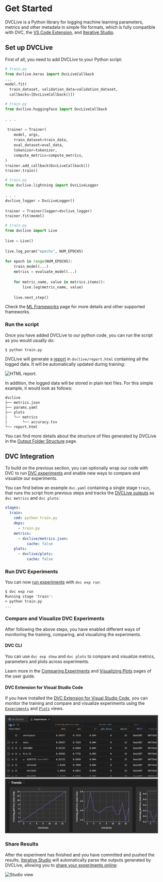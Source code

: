 # Get Started

DVCLive is a Python library for logging machine learning parameters, metrics and
other metadata in simple file formats, which is fully compatible with DVC, the
[VS Code Extension](https://marketplace.visualstudio.com/items?itemName=Iterative.dvc),
and [Iterative Studio](https://studio.iterative.ai/).

## Set up DVCLive

First of all, you need to add DVCLive to your Python script:

<toggle>
<tab title="Keras">

```python
# train.py
from dvclive.keras import DvcLiveCallback
...
model.fit(
  train_dataset, validation_data=validation_dataset,
  callbacks=[DvcLiveCallback()])
```

</tab>

<tab title="Hugging Face">

```python
# train.py
from dvclive.huggingface import DvcLiveCallback

. . .

 trainer = Trainer(
    model, args,
    train_dataset=train_data,
    eval_dataset=eval_data,
    tokenizer=tokenizer,
    compute_metrics=compute_metrics,
)
trainer.add_callback(DvcLiveCallback())
trainer.train()
```

</tab>
<tab title="Pytorch Lightning">

```python
# train.py
from dvclive.lightning import DvcLiveLogger

. . .
dvclive_logger = DvcLiveLogger()

trainer = Trainer(logger=dvclive_logger)
trainer.fit(model)
```

</tab>

<tab title="Python API">

```python
# train.py
from dvclive import Live

live = Live()

live.log_param("epochs", NUM_EPOCHS)

for epoch in range(NUM_EPOCHS):
    train_model(...)
    metrics = evaluate_model(...)

    for metric_name, value in metrics.items():
        live.log(metric_name, value)

    live.next_step()
```

</tab>
</toggle>

Check the [ML Frameworks](/doc/dvclive/api-reference/ml-frameworks) page for
more details and other supported frameworks.

### Run the script

Once you have added DVCLive to our python code, you can run the script as you
would usually do:

```dvc
$ python train.py
```

DVCLive will generate a [report](/doc/dvclive/api-reference/live/make_report) in
`dvclive/report.html` containing all the logged data. It will be automatically
updated during training:

![HTML report](/img/dvclive-html.gif).

In addition, the logged data will be stored in plain text files. For this simple
example, it would look as follows:

```
dvclive
├── metrics.json
├── params.yaml
├── plots
│   └── metrics
│       └── accuracy.tsv
└── report.html
```

<admon type="info" icon="book">

You can find more details about the structure of files generated by DVCLive in
the [Output Folder Structure](/doc/dvclive/outputs) page.

</admon>

## DVC Integration

To build on the previous section, you can optionally wrap our code with DVC to
run [DVC experiments](/doc/user-guide/experiment-management/) and enable new
ways to compare and visualize our experiments.

You can find below an example `dvc.yaml` containing a single stage `train`, that
runs the script from previous steps and tracks the
[DVCLive outputs](/doc/dvclive/outputs) as `dvc metrics` and `dvc plots`:

```yaml
stages:
  train:
    cmd: python train.py
    deps:
      - train.py
    metrics:
      - dvclive/metrics.json:
          cache: false
    plots:
      - dvclive/plots:
          cache: false
```

### Run DVC Experiments

You can now
[run experiments](/doc/user-guide/experiment-management/running-experiments)
with `dvc exp run`:

```dvc
$ dvc exp run
Running stage 'train':
> python train.py
...
```

### Compare and Visualize DVC Experiments

After following the above steps, you have enabled different ways of monitoring
the training, comparing, and visualizing the experiments.

#### DVC CLI

You can use `dvc exp show` and `dvc plots` to compare and visualize metrics,
parameters and plots across experiments.

<admon type="info" icon="book">

Learn more in the
[Comparing Experiments](/doc/user-guide/experiment-management/comparing-experiments)
and [Visualizing Plots](/doc/user-guide/experiment-management/visualizing-plots)
pages of the user guide.

</admon>

#### DVC Extension for Visual Studio Code

If you have installed the
[DVC Extension for Visual Studio Code](https://marketplace.visualstudio.com/items?itemName=Iterative.dvc),
you can monitor the training and compare and visualize experiments using the
[`Experiments`](https://github.com/iterative/vscode-dvc/blob/main/extension/resources/walkthrough/experiments-table.md)
and
[`Plots`](https://github.com/iterative/vscode-dvc/blob/main/extension/resources/walkthrough/plots.md)
views.

![Experiments view](https://github.com/iterative/vscode-dvc/raw/main/extension/resources/walkthrough/images/experiments-table.png)
![Plots view](https://github.com/iterative/vscode-dvc/raw/main/extension/resources/walkthrough/images/plots-trends.png)

### Share Results

After the experiment has finished and you have committed and pushed the results,
[Iterative Studio](/doc/studio) will automatically parse the outputs generated
by DVCLive, allowing you to
[share your experiments online](/doc/studio/get-started):

![Studio view](/img/dvclive-studio-plots.png)
